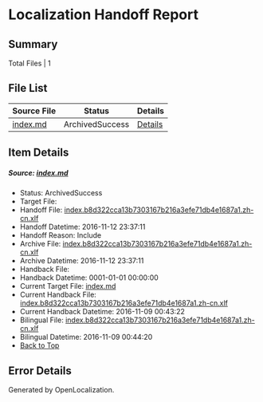 # <a name='report-top'></a> Localization Handoff Report

## Summary
 Total Files | 1

## File List
 Source File | Status | Details 
 ----------- | ------ | ------- 
 [index.md](https://github.com/dotnet/docs/blob/edc4d3d1de452f4acf3eeae2bcc618311351cae0/index.md) | ArchivedSuccess | [Details](#a0b4e21367244d0c72e05499c62e354fce9179e7515)

## Item Details
##### <a name='a0b4e21367244d0c72e05499c62e354fce9179e7515'></a> Source: [index.md](https://github.com/dotnet/docs/blob/edc4d3d1de452f4acf3eeae2bcc618311351cae0/index.md)
* Status: ArchivedSuccess
* Target File: 
* Handoff File: [index.b8d322cca13b7303167b216a3efe71db4e1687a1.zh-cn.xlf](https://github.com/dotnet/docs.handoff/blob/abe81669e28792f48161fba550ea8429c992fcac/ol-handoff/dotnet/docs.zh-cn/master/ht-p1/index.b8d322cca13b7303167b216a3efe71db4e1687a1.zh-cn.xlf)
* Handoff Datetime: 2016-11-12 23:37:11
* Handoff Reason: Include
* Archive File: [index.b8d322cca13b7303167b216a3efe71db4e1687a1.zh-cn.xlf](https://github.com/dotnet/docs.handoff/blob/d96ad303aa7b9d8e60fb59c85398da47a907e086/ol-archive/dotnet/docs.zh-cn/master/ht-p1/index.b8d322cca13b7303167b216a3efe71db4e1687a1.zh-cn.xlf)
* Archive Datetime: 2016-11-12 23:37:11
* Handback File: 
* Handback Datetime: 0001-01-01 00:00:00
* Current Target File: [index.md](https://github.com/dotnet/docs.zh-cn/blob/0177ebf411213e890fa545fea8d652ecaf875ebb/index.md)
* Current Handback File: [index.b8d322cca13b7303167b216a3efe71db4e1687a1.zh-cn.xlf](https://github.com/dotnet/docs.handback/blob/f269b2c78d44bbd52eb36d6109bb79f1350166c2/ol-handback/dotnet/docs.zh-cn/master/ht-p1/index.b8d322cca13b7303167b216a3efe71db4e1687a1.zh-cn.xlf)
* Current Handback Datetime: 2016-11-09 00:43:22
* Bilingual File: [index.b8d322cca13b7303167b216a3efe71db4e1687a1.zh-cn.xlf](https://github.com/dotnet/docs.handback/blob/f269b2c78d44bbd52eb36d6109bb79f1350166c2/ol-handback/dotnet/docs.zh-cn/master/ht-p1/index.b8d322cca13b7303167b216a3efe71db4e1687a1.zh-cn.xlf)
* Bilingual Datetime: 2016-11-09 00:44:20
* [Back to Top](#report-top)


## Error Details

Generated by OpenLocalization.
